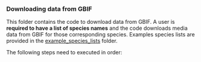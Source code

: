 ### Downloading data from GBIF 

This folder contains the code to download data from GBIF. A user is **required to have a list of species names** and the code downloads media data from GBIF for those corresponding species. Examples species lists are provided in the [example_species_lists](https://github.com/RolnickLab/gbif_species_trainer/tree/master/data_download/example_species_lists) folder.


The following steps need to executed in order:
